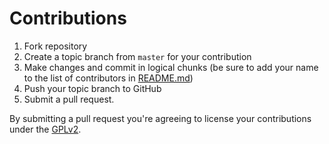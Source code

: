 # Contributions

1. Fork repository
1. Create a topic branch from `master` for your contribution
1. Make changes and commit in logical chunks (be sure to add your name to the list of contributors in [README.md](https://github.com/wpcorner/mobilize/blob/main/README.md))
1. Push your topic branch to GitHub
1. Submit a pull request.

By submitting a pull request you're agreeing to license your contributions under the [GPLv2](http://www.gnu.org/licenses/gpl-2.0.html).

